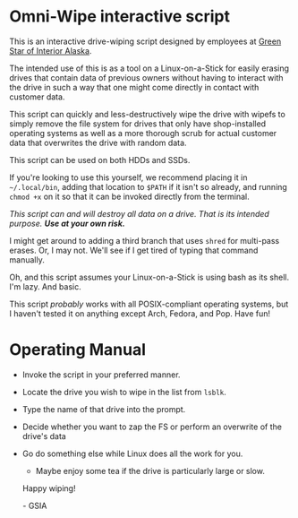 # Omni-Wipe interactive script

This is an interactive drive-wiping script designed by employees at [Green Star of Interior Alaska](https://iagreenstar.org/reuse-it-programs/).

The intended use of this is as a tool on a Linux-on-a-Stick for easily erasing drives that contain data of previous owners without having to interact with the drive in such a way that one might come directly in contact with customer data.

This script can quickly and less-destructively wipe the drive with wipefs to simply remove the file system for drives that only have shop-installed operating systems as well as a more thorough scrub for actual customer data that overwrites the drive with random data.

This script can be used on both HDDs and SSDs. 

If you're looking to use this yourself, we recommend placing it in `~/.local/bin`, adding that location to `$PATH` if it isn't so already, and running `chmod +x` on it so that it can be invoked directly from the terminal.

*This script can and will destroy all data on a drive. That is its intended purpose. **Use at your own risk.***

I might get around to adding a third branch that uses `shred` for multi-pass erases. Or, I may not. We'll see if I get tired of typing that command manually.

Oh, and this script assumes your Linux-on-a-Stick is using bash as its shell. I'm lazy. And basic.

This script *probably* works with all POSIX-compliant operating systems, but I haven't tested it on anything except Arch, Fedora, and Pop. Have fun!

# Operating Manual

- Invoke the script in your preferred manner.
- Locate the drive you wish to wipe in the list from `lsblk`.
- Type the name of that drive into the prompt.
- Decide whether you want to zap the FS or perform an overwrite of the drive's data
- Go do something else while Linux does all the work for you.
  - Maybe enjoy some tea if the drive is particularly large or slow.

  Happy wiping!
  
  \- GSIA
